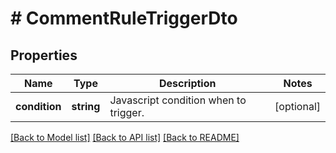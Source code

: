 # # CommentRuleTriggerDto

## Properties

Name | Type | Description | Notes
------------ | ------------- | ------------- | -------------
**condition** | **string** | Javascript condition when to trigger. | [optional]

[[Back to Model list]](../../README.md#models) [[Back to API list]](../../README.md#endpoints) [[Back to README]](../../README.md)
